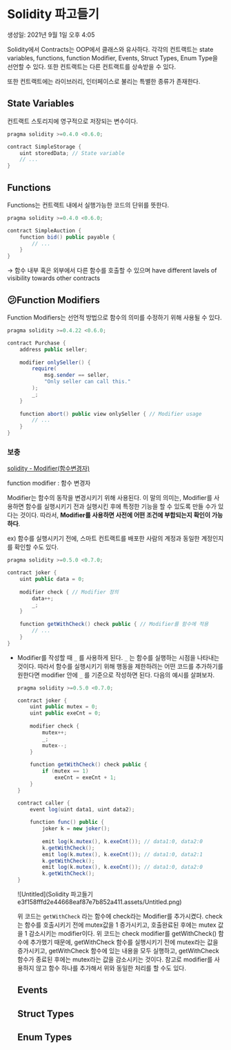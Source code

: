 # Solidity 파고들기

생성일: 2021년 9월 1일 오후 4:05

Solidity에서 Contracts는 OOP에서 클래스와 유사하다. 각각의 컨트랙트는 state variables, functions, function Modifier, Events, Struct Types, Enum Type을 선언할 수 있다. 또한 컨트랙트는 다른 컨트랙트를 상속받을 수 있다.

또한 컨트랙트에는 라이브러리, 인터페이스로 불리는 특별한 종류가 존재한다.

## State Variables

컨트랙트 스토리지에 영구적으로 저장되는 변수이다. 

```java
pragma solidity >=0.4.0 <0.6.0;

contract SimpleStorage {
    uint storedData; // State variable
    // ...
}
```

## Functions

Functions는 컨트랙트 내에서 실행가능한 코드의 단위를 뜻한다. 

```java
pragma solidity >=0.4.0 <0.6.0;

contract SimpleAuction {
    function bid() public payable {
        // ...
    }
}
```

→ 함수 내부 혹은 외부에서 다른 함수를 호출할 수 있으며 have different lavels of visibility towards other contracts

## 😕Function Modifiers

Function Modifiers는 선언적 방법으로 함수의 의미를 수정하기 위해 사용될 수 있다.

```java
pragma solidity >=0.4.22 <0.6.0;

contract Purchase {
    address public seller;
    
    modifier onlySeller() {
        require(
            msg.sender == seller,
            "Only seller can call this."
        );
        _;
    }
    
    function abort() public view onlySeller { // Modifier usage
        // ...
    }
}
```

### 보충

[solidity - Modifier(함수변경자)](https://caileb.tistory.com/141)

function modifier : 함수 변경자

Modifier는 함수의 동작을 변경시키기 위해 사용된다. 이 말의 의미는, Modifier를 사용하면 함수를 실행시키기 전과 실행시킨 후에 특정한 기능을 할 수 있도록 만들 수가 있다는 것이다. 따라서, **Modifier를 사용하면 사전에 어떤 조건에 부합되는지 확인이 가능하다**.

ex) 함수를 실행시키기 전에, 스마트 컨트랙트를 배포한 사람의 계정과 동일한 계정인지를 확인할 수도 있다.   

```java
pragma solidity >=0.5.0 <0.7.0;

contract joker {
    uint public data = 0;
    
    modifier check { // Modifier 정의
        data++;
        _;
    }
    
    function getWithCheck() check public { // Modifier를 함수에 적용
        // ...
    }
}
```

- Modifier를 작성할 때 `_` 를 사용하게 된다. `_` 는 함수를 실행하는 시점을 나타내는 것이다. 따라서 함수를 실행시키기 위해 행동을 제한하려는 어떤 코드를 추가하기를 원한다면 modifier 안에 `_` 를 기준으로 작성하면 된다. 다음의 예시를 살펴보자.

    ```java
    pragma solidity >=0.5.0 <0.7.0;
    
    contract joker {
        uint public mutex = 0;
        uint public exeCnt = 0;
        
        modifier check {
            mutex++;
            _;
            mutex--;
        }
        
        function getWithCheck() check public {
            if (mutex == 1)
                exeCnt = exeCnt + 1;
        }
    }
    
    contract caller {
        event log(uint data1, uint data2);
        
        function func() public {
            joker k = new joker();
            
            emit log(k.mutex(), k.exeCnt()); // data1:0, data2:0
            k.getWithCheck();
            emit log(k.mutex(), k.exeCnt()); // data1:0, data2:1
            k.getWithCheck();
            emit log(k.mutex(), k.exeCnt()); // data1:0, data2:0
            k.getWithCheck();
    }
    ```

    ![Untitled](Solidity 파고들기 e3f158fffd2e44668eaf87e7b852a411.assets/Untitled.png)

    위 코드는 `getWithCheck` 라는 함수에 check라는 Modifier를 추가시켰다. check는 함수를 호출시키기 전에 mutex값을 1 증가시키고, 호출완료된 후에는 mutex 값을 1 감소시키는 modifier이다. 위 코드는 check modifier를 getWithCheck() 함수에 추가했기 때문에, getWithCheck 함수를 실행시키기 전에 mutex라는 값을 증가시키고, getWithCheck 함수에 있는 내용을 모두 실행하고, getWithCheck 함수가 종료된 후에는 mutex라는 값을 감소시키는 것이다. 참고로 modifier를 사용하지 않고 함수 하나를 추가해서 위와 동일한 처리를 할 수도 있다.

    ## Events

    ## Struct Types

    ## Enum Types